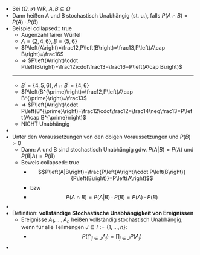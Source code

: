 - Sei $\left(\Omega,\mathcal{P}\right)$ WR, $A,B\subseteq\Omega$
- Dann heißen A und B stochastisch Unabhängig (st. u.), falls $P\left(A\cap B\right)=P\left(A\right)\cdot P\left(B\right)$
- Beispiel
  collapsed:: true
	- Augenzahl fairer Würfel
	- $A=\left\lbrace2,4,6\right\rbrace,B=\left\lbrace5,6\right\rbrace$
	- $P\left(A\right)=\frac12,P\left(B\right)=\frac13,P\left(A\cap B\right)=\frac16$
	- => $P\left(A\right)\cdot P\left(B\right)=\frac12\cdot\frac13=\frac16=P\left(A\cap B\right)$
	- ---
	- $B^{\prime}=\left\lbrace4,5,6\right\rbrace,A\cap B^{\prime}=\left\lbrace4,6\right\rbrace$
	- $P\left(B^{\prime}\right)=\frac12,P\left(A\cap B^{\prime}\right)=\frac13$
	- => $P\left(A\right)\cdot P\left(B^{\prime}\right)=\frac12\cdot\frac12=\frac14\neq\frac13=P\left(A\cap B^{\prime}\right)$
	- NICHT Unabhängig
-
- Unter den Voraussetzungen von den obigen Voraussetzungen und $P\left(B\right)>0$
	- Dann: A und B sind stochastisch Unabhängig gdw. $P\left(A|B\right)=P\left(A\right)$ und $P\left(B|A\right)=P\left(B\right)$
	- Beweis
	  collapsed:: true
		- $$P\left(A|B\right)=\frac{P\left(A\right)\cdot P\left(B\right)}{P\left(B\right)}=P\left(A\right)$$
		- bzw
		- $$P\left(A\cap B\right)=P\left(A|B\right)\cdot P\left(B\right)=P\left(A\right)\cdot P\left(B\right)$$
-
- Definition: **vollständige Stochastische Unabhängigkeit von Ereignissen**
	- Ereignisse $A_1,...,A_{n}$ heißen vollständig stochastisch Unabhängig, wenn für alle Teilmengen $J\subseteq I:=\left\lbrace1,...,n\right\rbrace$:
		- $$P\left(\bigcap_{j\in J}A_{j}\right)=\prod_{j\in J}P\left(A_{j}\right)$$
-